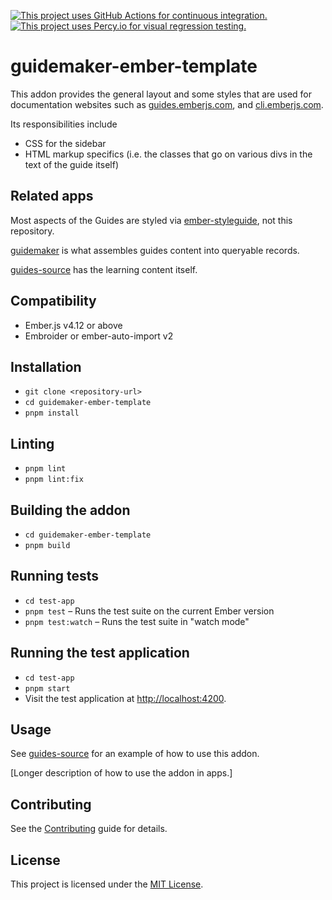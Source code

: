 [![This project uses GitHub Actions for continuous integration.](https://github.com/ember-learn/guidemaker-ember-template/workflows/CI/badge.svg)](https://github.com/ember-learn/guidemaker-ember-template/actions?query=workflow%3ACI)
[![This project uses Percy.io for visual regression testing.](https://percy.io/static/images/percy-badge.svg)](https://percy.io/Ember/guidemaker-ember-template)

# guidemaker-ember-template

This addon provides the general layout and some styles that are used for documentation websites such as [guides.emberjs.com](https://guides.emberjs.com/release/), and [cli.emberjs.com](https://cli.emberjs.com/release/).

Its responsibilities include
- CSS for the sidebar
- HTML markup specifics (i.e. the classes that go on various divs in the text of the guide itself)

## Related apps

Most aspects of the Guides are styled via [ember-styleguide](https://github.com/ember-learn/ember-styleguide), not this repository.

[guidemaker](https://github.com/empress/guidemaker) is what assembles guides content into queryable records.

[guides-source](https://github.com/ember-learn/guides-source) has the learning content itself.

## Compatibility
- Ember.js v4.12 or above
- Embroider or ember-auto-import v2

## Installation
- `git clone <repository-url>`
- `cd guidemaker-ember-template`
- `pnpm install`

## Linting
- `pnpm lint`
- `pnpm lint:fix`

## Building the addon
- `cd guidemaker-ember-template`
- `pnpm build`

## Running tests
- `cd test-app`
- `pnpm test` – Runs the test suite on the current Ember version
- `pnpm test:watch` – Runs the test suite in "watch mode"

## Running the test application
- `cd test-app`
- `pnpm start`
- Visit the test application at [http://localhost:4200](http://localhost:4200).

## Usage
See [guides-source](https://github.com/ember-learn/guides-source) for an example of how to use this addon.

[Longer description of how to use the addon in apps.]

## Contributing
See the [Contributing](CONTRIBUTING.md) guide for details.

## License

This project is licensed under the [MIT License](LICENSE.md).
